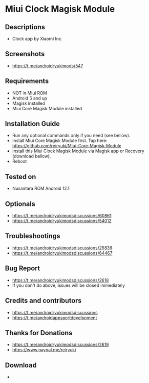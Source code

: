 # Miui Clock Magisk Module

## Descriptions
- Clock app by Xiaomi Inc.

## Screenshots
- https://t.me/androidryukimods/547

## Requirements
- NOT in Miui ROM
- Android 5 and up
- Magisk installed
- Miui Core Magisk Module installed

## Installation Guide
- Run any optional commands only if you need (see bellow).
- Install Miui Core Magisk Module first. Tap here: https://github.com/reiryuki/Miui-Core-Magisk-Module
- Install this Miui Clock Magisk Module via Magisk app or Recovery (download bellow).
- Reboot

## Tested on
- Nusantara ROM Android 12.1

## Optionals
- https://t.me/androidryukimodsdiscussions/60861
- https://t.me/androidryukimodsdiscussions/54012

## Troubleshootings
- https://t.me/androidryukimodsdiscussions/29836
- https://t.me/androidryukimodsdiscussions/64467

## Bug Report
- https://t.me/androidryukimodsdiscussions/2618
- If you don't do above, issues will be closed immediately

## Credits and contributors
- https://t.me/androidryukimodsdiscussions
- https://t.me/androidappsportdevelopment

## Thanks for Donations
- https://t.me/androidryukimodsdiscussions/2619
- https://www.paypal.me/reiryuki

## Download
- 
